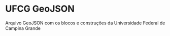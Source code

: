 # UFCG GeoJSON

Arquivo GeoJSON com os blocos e construções da Universidade Federal de Campina Grande
